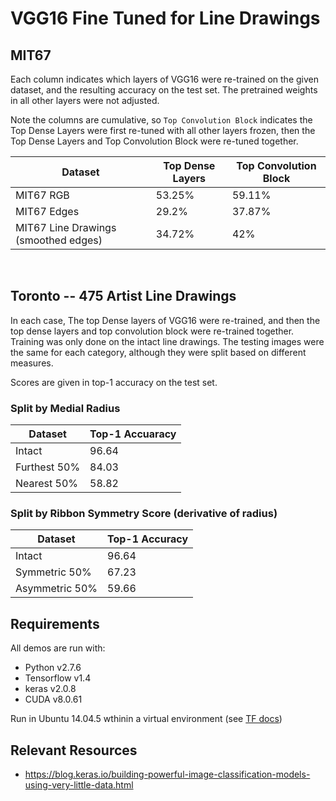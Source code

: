 # VGG16 Fine Tuned for Line Drawings

## MIT67
Each column indicates which layers of VGG16 were re-trained on the given dataset, and the resulting accuracy on the test set. The pretrained weights in all other layers were not adjusted. 

Note the columns are cumulative, so `Top Convolution Block` indicates the Top Dense Layers were first re-tuned with all other layers frozen, then the Top Dense Layers and Top Convolution Block were re-tuned together.

| Dataset                              | Top Dense Layers | Top Convolution Block |
| -------                              | ---------------  | --------------------- |
| MIT67 RGB                            | 53.25%           | 59.11%                |
| MIT67 Edges                          | 29.2%            | 37.87%                |
| MIT67 Line Drawings (smoothed edges) | 34.72%           | 42%                   |

<br>


## Toronto -- 475 Artist Line Drawings
In each case, The top Dense layers of VGG16 were re-trained, and then the top dense layers and top convolution block were re-trained together. Training was only done on the intact line drawings. The testing images were the same for each category, although they were split based on different measures.

Scores are given in top-1 accuracy on the test set.

### Split by Medial Radius

| Dataset       | Top-1 Accuaracy |
| ------------- | ----------------|
| Intact        | 96.64 |
| Furthest 50%  | 84.03 |
| Nearest 50%   | 58.82 |

### Split by Ribbon Symmetry Score (derivative of radius)

| Dataset         | Top-1 Accuracy |
| --------------- | ---------------|
| Intact          | 96.64 |
| Symmetric 50%   | 67.23 |
| Asymmetric 50%  | 59.66 |


## Requirements
All demos are run with:
- Python v2.7.6
- Tensorflow v1.4
- keras v2.0.8
- CUDA v8.0.61

Run in Ubuntu 14.04.5 wthinin a virtual environment (see [TF docs](https://www.tensorflow.org/install/install_linux))

## Relevant Resources
- https://blog.keras.io/building-powerful-image-classification-models-using-very-little-data.html  

